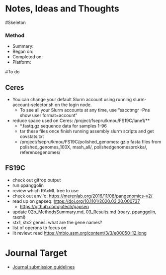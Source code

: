 # Notes, Ideas and Thoughts

#Skeleton
### Method
* Summary:
* Began on:
* Completed on:
* Platform:

#To do
## Ceres
* You can change your default Slurm account using running slurm-account-selector.sh on the login node.
  * To see all your Slurm accounts at any time, use “sacctmgr -Pns show user format=account”
* reduce space used on Ceres: /project/fsepru/kmou/FS19C/lane1/**
  * *.fastq.gz sequence data for samples 1-96
  * tar these files once finish running assembly slurm scripts and get covstats.txt
  * /project/fsepru/kmou/FS19C/polished_genomes: gzip fasta files from polished_genomes_100X, mash_all/, polishedgenomesprokka/, referencegenomes/

## FS19C
* check out gifrop output
* run ppanggolin
* review which RAxML tree to use
* check out anvi'o: https://merenlab.org/2016/11/08/pangenomics-v2/
* read up on gapseq: https://doi.org/10.1101/2020.03.20.000737
  * https://github.com/jotech/gapseq
* update 02b_MethodsSummary.md, 03_Results.md (roary, ppanggolin, raxml)
* stx1, stx2 genes: what are the gene names?
* list of operons to focus on
* lit review: read https://mbio.asm.org/content/3/3/e00050-12.long

# Journal Target
* [Journal submission guidelines](link)
